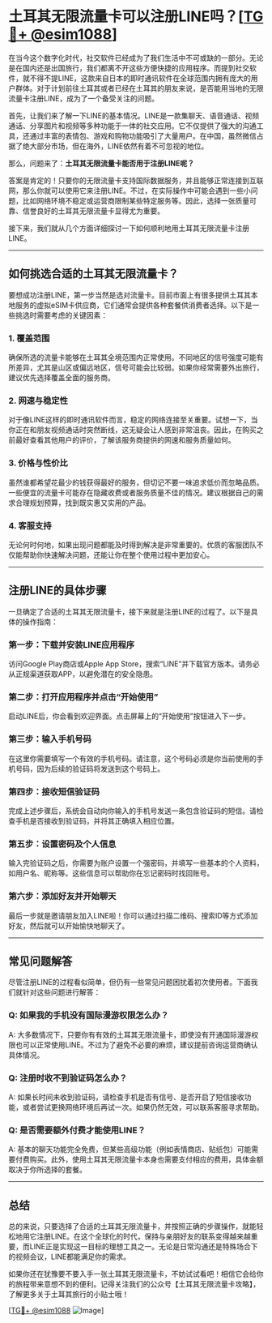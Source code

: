 # 土耳其无限流量卡可以注册LINE吗？[[TG💪+ @esim1088](https://t.me/s/esim1088)]

在当今这个数字化时代，社交软件已经成为了我们生活中不可或缺的一部分。无论是在国内还是出国旅行，我们都离不开这些方便快捷的应用程序。而提到社交软件，就不得不提LINE，这款来自日本的即时通讯软件在全球范围内拥有庞大的用户群体。对于计划前往土耳其或者已经在土耳其的朋友来说，是否能用当地的无限流量卡注册LINE，成为了一个备受关注的问题。

首先，让我们来了解一下LINE的基本情况。LINE是一款集聊天、语音通话、视频通话、分享图片和视频等多种功能于一体的社交应用。它不仅提供了强大的沟通工具，还通过丰富的表情包、游戏和购物功能吸引了大量用户。在中国，虽然微信占据了绝大部分市场，但在海外，LINE依然有着不可忽视的地位。

那么，问题来了：**土耳其无限流量卡能否用于注册LINE呢？**

答案是肯定的！只要你的无限流量卡支持国际数据服务，并且能够正常连接到互联网，那么你就可以使用它来注册LINE。不过，在实际操作中可能会遇到一些小问题，比如网络环境不稳定或运营商限制某些特定服务等。因此，选择一张质量可靠、信誉良好的土耳其无限流量卡显得尤为重要。

接下来，我们就从几个方面详细探讨一下如何顺利地用土耳其无限流量卡注册LINE。

---

## 如何挑选合适的土耳其无限流量卡？

要想成功注册LINE，第一步当然是选对流量卡。目前市面上有很多提供土耳其本地服务的虚拟eSIM卡供应商，它们通常会提供各种套餐供消费者选择。以下是一些挑选时需要考虑的关键因素：

### 1. **覆盖范围**
确保所选的流量卡能够在土耳其全境范围内正常使用。不同地区的信号强度可能有所差异，尤其是山区或偏远地区，信号可能会比较弱。如果你经常需要外出旅行，建议优先选择覆盖全面的服务商。

### 2. **网速与稳定性**
对于像LINE这样的即时通讯软件而言，稳定的网络连接至关重要。试想一下，当你正在和朋友视频通话时突然断线，这无疑会让人感到非常沮丧。因此，在购买之前最好查看其他用户的评价，了解该服务商提供的网速和服务质量如何。

### 3. **价格与性价比**
虽然谁都希望花最少的钱获得最好的服务，但切记不要一味追求低价而忽略品质。一些便宜的流量卡可能存在隐藏收费或者服务质量不佳的情况。建议根据自己的需求合理规划预算，找到既实惠又实用的产品。

### 4. **客服支持**
无论何时何地，如果出现问题都能及时得到解决是非常重要的。优质的客服团队不仅能帮助你快速解决问题，还能让你在整个使用过程中更加安心。

---

## 注册LINE的具体步骤

一旦确定了合适的土耳其无限流量卡，接下来就是注册LINE的过程了。以下是具体的操作指南：

### 第一步：下载并安装LINE应用程序
访问Google Play商店或Apple App Store，搜索“LINE”并下载官方版本。请务必从正规渠道获取APP，以避免潜在的安全隐患。

### 第二步：打开应用程序并点击“开始使用”
启动LINE后，你会看到欢迎界面。点击屏幕上的“开始使用”按钮进入下一步。

### 第三步：输入手机号码
在这里你需要填写一个有效的手机号码。请注意，这个号码必须是你当前使用的手机号码，因为后续的验证码将发送到这个号码上。

### 第四步：接收短信验证码
完成上述步骤后，系统会自动向你输入的手机号发送一条包含验证码的短信。请检查手机是否接收到验证码，并将其正确填入相应位置。

### 第五步：设置密码及个人信息
输入完验证码之后，你需要为账户设置一个强密码，并填写一些基本的个人资料，如用户名、昵称等。这些信息可以帮助你在忘记密码时找回账号。

### 第六步：添加好友并开始聊天
最后一步就是邀请朋友加入LINE啦！你可以通过扫描二维码、搜索ID等方式添加好友，然后就可以开始愉快地聊天了。

---

## 常见问题解答

尽管注册LINE的过程看似简单，但仍有一些常见问题困扰着初次使用者。下面我们就针对这些问题进行解答：

### Q: 如果我的手机没有国际漫游权限怎么办？
A: 大多数情况下，只要你有有效的土耳其无限流量卡，即使没有开通国际漫游权限也可以正常使用LINE。不过为了避免不必要的麻烦，建议提前咨询运营商确认具体情况。

### Q: 注册时收不到验证码怎么办？
A: 如果长时间未收到验证码，请检查手机是否有信号、是否开启了短信接收功能，或者尝试更换网络环境后再试一次。如果仍然无效，可以联系客服寻求帮助。

### Q: 是否需要额外付费才能使用LINE？
A: 基本的聊天功能完全免费，但某些高级功能（例如表情商店、贴纸包）可能需要付费购买。此外，使用土耳其无限流量卡本身也需要支付相应的费用，具体金额取决于你所选择的套餐。

---

## 总结

总的来说，只要选择了合适的土耳其无限流量卡，并按照正确的步骤操作，就能轻松地用它注册LINE。在这个全球化的时代，保持与亲朋好友的联系变得越来越重要，而LINE正是实现这一目标的理想工具之一。无论是日常沟通还是特殊场合下的视频会议，LINE都能满足你的需求。

如果你还在犹豫要不要入手一张土耳其无限流量卡，不妨试试看吧！相信它会给你的旅程带来意想不到的便利。记得关注我们的公众号【土耳其无限流量卡攻略】，了解更多关于土耳其旅行的小贴士哦！

[[TG💪+ @esim1088](https://t.me/s/esim1088) ![Image](https://i.postimg.cc/4NQfJmqS/Snipaste-2025-05-13-00-14-12.png)]